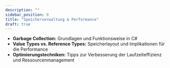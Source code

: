 ```yaml
---
description: ""
sidebar_position: 9
title: "Speicherverwaltung & Performance"
draft: true
---
```

- **Garbage Collection:** Grundlagen und Funktionsweise in C#
- **Value Types vs. Reference Types:** Speicherlayout und Implikationen für die Performance
- **Optimierungstechniken:** Tipps zur Verbesserung der Laufzeiteffizienz und Ressourcenmanagement